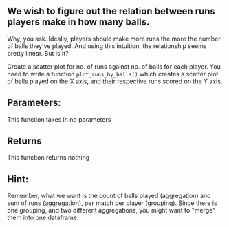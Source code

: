 ## We wish to figure out the relation between runs players make in how many balls.

Why, you ask. Ideally, players should make more runs the more the number of balls they've played. And using this intuition, the relationship seems pretty linear. But is it?

Create a scatter plot for no. of runs against no. of balls for each player. You need to write a function `plot_runs_by_balls()` which creates a scatter plot of balls played on the X axis, and their respective runs scored on the Y axis.

## Parameters:
This function takes in no parameters

## Returns
This function returns nothing


## Hint:
Remember, what we want is the count of balls played (aggregation) and sum of runs (aggregation), per match per player (grouping). Since there is one grouping, and two different aggregations, you might want to "merge" them into one dataframe.